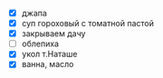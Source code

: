 - [x] джапа 
- [x] суп гороховый с томатной пастой
- [x] закрываем дачу
- [ ] облепиха
- [x] укол т.Наташе
- [x] ванна, масло 